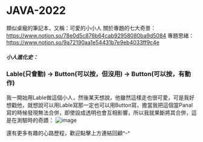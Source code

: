 # JAVA-2022
類似桌寵的筆記本，又稱：可愛的小小人
關於專題的七大奇景：https://www.notion.so/78e0d5c876b64cab92958080ba9d5084
專題思緒：https://www.notion.so/9a72190aa1e54431b7e9eb4033ff9c4e

#### *小人進化史：*
### Lable(只會動) → Button(可以按，但沒用) → Button(可以按，有動作)

我一開始用Lable做這個小人，然後某天想說，他雖然這樣走也很可愛，可是我好想戳他，就想說可以用Lable寫那一定也可以用Button寫，擔當我把這個當Panal寫的時候發現無法合併，即使設成透明也會互相影響，所以我就果斷將其合併，這是在測驗時的奇蹟：
![image](https://user-images.githubusercontent.com/89111160/218020251-3c4e7ee3-959f-435b-88f4-3213836639ce.png)

還有更多有趣的心路歷程，歡迎點擊上方連結回顧^-^
